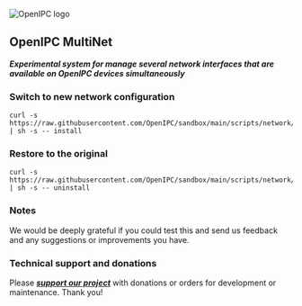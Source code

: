 ![OpenIPC logo][logo]

## OpenIPC MultiNet
**_Experimental system for manage several network interfaces that are available on OpenIPC devices simultaneously_**


### Switch to new network configuration
```
curl -s https://raw.githubusercontent.com/OpenIPC/sandbox/main/scripts/network/multinet | sh -s -- install
```


### Restore to the original
```
curl -s https://raw.githubusercontent.com/OpenIPC/sandbox/main/scripts/network/multinet | sh -s -- uninstall
```


### Notes
We would be deeply grateful if you could test this and send us feedback and any suggestions or improvements you have.


### Technical support and donations

Please **_[support our project](https://openipc.org/support-open-source)_** with donations or orders for development or maintenance. Thank you!


[logo]: https://openipc.org/assets/openipc-logo-black.svg
